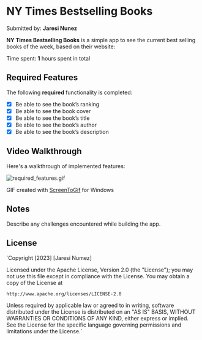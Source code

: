 # NY Times Bestselling Books

Submitted by: **Jaresi Nunez**

**NY Times Bestselling Books** is a simple app to see the current best selling books of the week, based on their website:

Time spent: **1** hours spent in total

## Required Features

The following **required** functionality is completed:

- [x]  Be able to see the book’s ranking
- [x]  Be able to see the book cover
- [x]  Be able to see the book’s title
- [x]  Be able to see the book’s author
- [x]  Be able to see the book’s description

## Video Walkthrough

Here's a walkthrough of implemented features:

![required_features.gif](https://prod-files-secure.s3.us-west-2.amazonaws.com/62535b66-512b-4bb8-a159-2b13537fc9e6/10e5e597-3a13-4a3b-89b3-ae63cd763240/required_features.gif)

GIF created with [ScreenToGif](https://www.screentogif.com/) for Windows

## Notes

Describe any challenges encountered while building the app.

## License

`Copyright [2023] [Jaresi Numez]

Licensed under the Apache License, Version 2.0 (the "License");
you may not use this file except in compliance with the License.
You may obtain a copy of the License at

    http://www.apache.org/licenses/LICENSE-2.0

Unless required by applicable law or agreed to in writing, software
distributed under the License is distributed on an "AS IS" BASIS,
WITHOUT WARRANTIES OR CONDITIONS OF ANY KIND, either express or implied.
See the License for the specific language governing permissions and
limitations under the License.`
